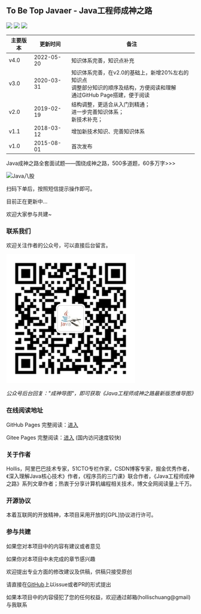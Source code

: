 ## To Be Top Javaer  -  Java工程师成神之路

![](https://img.shields.io/badge/version-v2.0.0-green.svg) ![](https://img.shields.io/badge/author-Hollis-yellow.svg) ![](https://img.shields.io/badge/license-GPL-blue.svg)



| 主要版本 | 更新时间       | 备注             |
| ---- | ---------- | -------------- |
| v4.0 | 2022-05-20 | 知识体系完善，知识点补充|
| v3.0 | 2020-03-31 | 知识体系完善，在v2.0的基础上，新增20%左右的知识点<br>调整部分知识的顺序及结构，方便阅读和理解<br>通过GitHub Page搭建，便于阅读|
| v2.0 | 2019-02-19 | 结构调整，更适合从入门到精通；<br>进一步完善知识体系； <br>新技术补充；|
| v1.1 | 2018-03-12 | 增加新技术知识、完善知识体系 |
| v1.0 | 2015-08-01 | 首次发布           |


Java成神之路全套面试题——围绕成神之路，500多道题，60多万字>>>

![Java八股](https://github.com/hollischuang/toBeTopJavaer/assets/7971539/fe581c0a-8af7-48c7-93b8-216d8d63b2c9)

扫码下单后，按照短信提示操作即可。

目前正在更新中... 

欢迎大家参与共建~

### 联系我们

欢迎关注作者的公众号，可以直接后台留言。

![](docs/contact/wechat-hollis.jpg)

*公众号后台回复："成神导图"，即可获取《Java工程师成神之路最新版思维导图》* 


### 在线阅读地址

GitHub Pages 完整阅读：[进入](https://hollischuang.github.io/toBeTopJavaer/)

Gitee Pages 完整阅读：[进入](http://hollischuang.gitee.io/tobetopjavaer) (国内访问速度较快)


### 关于作者

Hollis，阿里巴巴技术专家，51CTO专栏作家，CSDN博客专家，掘金优秀作者，《深入理解Java核心技术》作者，《程序员的三门课》联合作者，《Java工程师成神之路》系列文章作者；热衷于分享计算机编程相关技术，博文全网阅读量上千万。


### 开源协议

本着互联网的开放精神，本项目采用开放的[GPL]协议进行许可。


### 参与共建

如果您对本项目中的内容有建议或者意见

如果你对本项目中未完成的章节感兴趣

欢迎提出专业方面的修改建议及供稿，供稿只接受原创

请直接在[GitHub](https://github.com/hollischuang/toBeTopJavaer)上以issue或者PR的形式提出

如果本项目中的内容侵犯了您的任何权益，欢迎通过邮箱(hollischuang@gmail)与我联系
